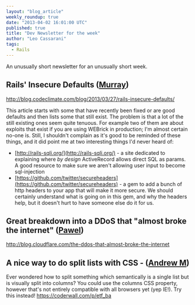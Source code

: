 ```yaml
---
layout: "blog_article"
weekly_roundup: true
date: "2013-04-02 16:01:00 UTC"
published: true
title: "Dev Newsletter for the week"
author: "Leo Cassarani"
tags:
  - Rails
---
```


An unusually short newsletter for an unusually short week.

## Rails' Insecure Defaults ([Murray](http://www.unboxedconsulting.com/people/murray-steele))

http://blog.codeclimate.com/blog/2013/03/27/rails-insecure-defaults/

This article starts with some that have recently been fixed or are good defaults and then lists some that still exist.  The problem is that a lot of the still existing ones seem quite tenuous.   For example two of them are about exploits that exist if you are using WEBrick in production; I'm almost certain no-one is.  Still, I shouldn't complain as it's good to be reminded of these things, and it did point me at two interesting things I'd never heard of:

* [http://rails-sqli.org/](http://rails-sqli.org/) - a site dedicated to explaining where *by design* ActiveRecord allows direct SQL as params.  A good resource to make sure we aren't allowing user input to become sql-injection
* [https://github.com/twitter/secureheaders](https://github.com/twitter/secureheaders) - a gem to add a bunch of http headers to your app that will make it more secure.  We should certainly understand what is going on in this gem, and why the headers help, but it doesn't hurt to have someone else do it for us.

## Great breakdown into a DDoS that "almost broke the internet" ([Pawel](http://www.unboxedconsulting.com/people/pawel-janiak))

http://blog.cloudflare.com/the-ddos-that-almost-broke-the-internet

## A nice way to do split lists with CSS - ([Andrew M](http://www.unboxedconsulting.com/people/andrew-mitchell))

Ever wondered how to split something which semantically is a single list but is visually split into columns? You could use the columns CSS property, however that's not entirely compatible with all browsers yet (yep IE!). Try this instead!
https://coderwall.com/p/etf_ba
